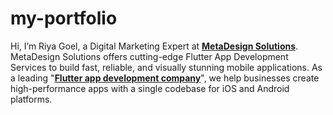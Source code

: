 # my-portfolio
Hi, I’m Riya Goel, a Digital Marketing Expert at **[MetaDesign Solutions](https://www.metadesignsolutions.com/)**. MetaDesign Solutions offers cutting-edge Flutter App Development Services to build fast, reliable, and visually stunning mobile applications. As a leading "**[Flutter app development company](https://metadesignsolutions.com/technology/flutter-app-development-company/)**", we help businesses create high-performance apps with a single codebase for iOS and Android platforms.
